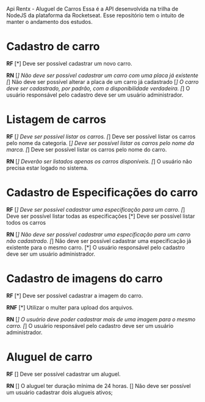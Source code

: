 Api Rentx - Aluguel de Carros
Essa é a API desenvolvida na trilha de NodeJS da plataforma da Rocketseat.
Esse repositório tem o intuito de manter o andamento dos estudos.

# Cadastro de carro
**RF**
[*] Deve ser possível cadastrar um novo carro.

**RN**
[*] Não deve ser possível cadastrar um carro com uma placa já existente
[*] Não deve ser possível alterar a placa de um carro já cadastrado
[*] O carro deve ser cadastrado, por padrão, com a disponibilidade verdadeira.
[*] O usuário responsável pelo cadastro deve ser um usuário administrador.

# Listagem de carros
**RF**
[*] Deve ser possível listar os carros.
[*] Deve ser possível listar os carros pelo nome da categoria.
[*] Deve ser possível listar os carros pelo nome da marca.
[*] Deve ser possível listar os carros pelo nome do carro.

**RN**
[*] Deverão ser listados apenas os carros disponíveis.
[*] O usuário não precisa estar logado no sistema.


# Cadastro de Especificações do carro
**RF**
[*] Deve ser possível cadastrar uma especificação para um carro.
[*] Deve ser possível listar todas as especificações
[*] Deve ser possível listar todos os carros

**RN**
[*] Não deve ser possível cadastrar uma especificação para um carro não cadastrado.
[*] Não deve ser possível cadastrar uma especificação já existente para o mesmo carro.
[*] O usuário responsável pelo cadastro deve ser um usuário administrador.

# Cadastro de imagens do carro
**RF**
[*] Deve ser possível cadastrar a imagem do carro.

**RNF**
[*] Utilizar o multer para upload dos arquivos.

**RN**
[*] O usuário deve poder cadastrar mais de uma imagem para o mesmo carro.
[*] O usuário responsável pelo cadastro deve ser um usuário administrador.

# Aluguel de carro
**RF**
[] Deve ser possível cadastrar um aluguel.

**RN**
[] O aluguel ter duração mínima de 24 horas.
[] Não deve ser possível um usuário cadastrar dois alugueis ativos;
